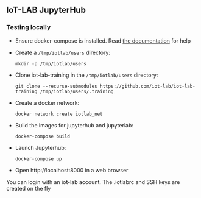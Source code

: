 ## IoT-LAB JupyterHub


### Testing locally

- Ensure docker-compose is installed. Read
  [the documentation](https://docs.docker.com/compose/install/) for help

- Create a `/tmp/iotlab/users` directory:
  ```
  mkdir -p /tmp/iotlab/users
  ```

- Clone iot-lab-training in the `/tmp/iotlab/users` directory:
  ```
  git clone --recurse-submodules https://github.com/iot-lab/iot-lab-training /tmp/iotlab/users/.training
  ```

- Create a docker network:
  ```
  docker network create iotlab_net
  ```

- Build the images for jupyterhub and jupyterlab:
  ```
  docker-compose build
  ```

- Launch Jupyterhub:
  ```
  docker-compose up
  ```

- Open http://localhost:8000 in a web browser

You can login with an iot-lab account. The .iotlabrc and SSH keys are created
on the fly
